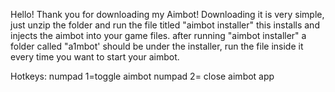  Hello! Thank you for downloading my Aimbot! Downloading it is very simple, just unzip the folder and run the file titled "aimbot installer" this installs and injects the aimbot into your game files. after running "aimbot installer" a folder called "a1mbot' should be under the installer, run the file inside it every time you want to start your aimbot. 

Hotkeys:
numpad 1=toggle aimbot
numpad 2= close aimbot app
